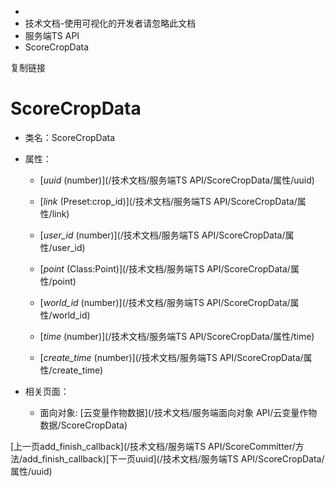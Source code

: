   * [](/)
  * 技术文档-使用可视化的开发者请忽略此文档
  * 服务端TS API
  * ScoreCropData

复制链接

# ScoreCropData

  * 类名：ScoreCropData

  * 属性：

    * [_uuid_ (number)](/技术文档/服务端TS API/ScoreCropData/属性/uuid)

    * [_link_ (Preset:crop_id)](/技术文档/服务端TS API/ScoreCropData/属性/link)

    * [_user_id_ (number)](/技术文档/服务端TS API/ScoreCropData/属性/user_id)

    * [_point_ (Class:Point)](/技术文档/服务端TS API/ScoreCropData/属性/point)

    * [_world_id_ (number)](/技术文档/服务端TS API/ScoreCropData/属性/world_id)

    * [_time_ (number)](/技术文档/服务端TS API/ScoreCropData/属性/time)

    * [_create_time_ (number)](/技术文档/服务端TS API/ScoreCropData/属性/create_time)

  * 相关页面：

    * 面向对象: [云变量作物数据](/技术文档/服务端面向对象 API/云变量作物数据/ScoreCropData)

[上一页add_finish_callback](/技术文档/服务端TS
API/ScoreCommitter/方法/add_finish_callback)[下一页uuid](/技术文档/服务端TS
API/ScoreCropData/属性/uuid)


